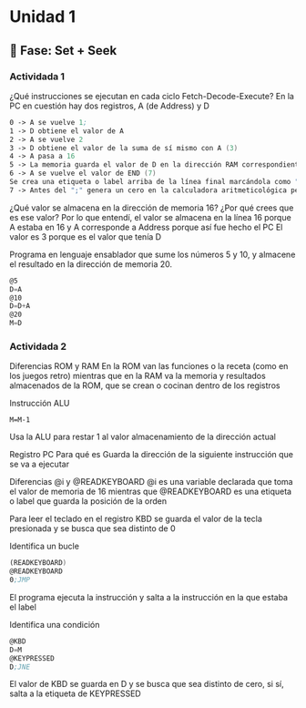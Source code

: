 # Unidad 1

## 🔎 Fase: Set + Seek

### Actividada 1 

¿Qué instrucciones se ejecutan en cada ciclo Fetch-Decode-Execute?
En la PC en cuestión hay dos registros, A (de Address) y D  
``` asm
0 -> A se vuelve 1;
1 -> D obtiene el valor de A
2 -> A se vuelve 2
3 -> D obtiene el valor de la suma de sí mismo con A (3)
4 -> A pasa a 16
5 -> La memoria guarda el valor de D en la dirección RAM correspondiente al valor de A (RAM 16 = 3)
6 -> A se vuelve el valor de END (7)
Se crea una etiqueta o label arriba de la línea final marcándola como "END", como es la instrucción 7 entonces toma ese valor
7 -> Antes del ";" genera un cero en la calculadora aritmeticológica pero no lo usa, después genera una función JUMP que hace un salto incondicional al valor que tenga la A (que es 7), el 0 solo es parte del formato de la función JUMP
```


¿Qué valor se almacena en la dirección de memoria 16? ¿Por qué crees que es ese valor?
Por lo que entendí, el valor se almacena en la línea 16 porque A estaba en 16 y A corresponde a Address porque así fue hecho el PC
El valor es 3 porque es el valor que tenía D


Programa en lenguaje ensablador que sume los números 5 y 10, y almacene el resultado en la dirección de memoria 20.
``` asm
@5
D=A
@10
D=D+A
@20
M=D
```

### Actividada 2


Diferencias ROM y RAM
En la ROM van las funciones o la receta (como en los juegos retro) mientras que en la RAM va la memoria y resultados almacenados de la ROM, que se crean o cocinan dentro de los registros


Instrucción ALU

```
M=M-1
```
Usa la ALU para restar 1 al valor almacenamiento de la dirección actual



Registro PC Para qué es
Guarda la dirección de la siguiente instrucción que se va a ejecutar


Diferencias @i y @READKEYBOARD
@i es una variable declarada que toma el valor de memoria de 16 mientras que @READKEYBOARD es una etiqueta o label que guarda la posición de la orden


Para leer el teclado
en el registro KBD se guarda el valor de la tecla presionada y se busca que sea distinto de 0


Identifica un bucle
``` asm
(READKEYBOARD)
@READKEYBOARD
0;JMP
```
El programa ejecuta la instrucción y salta a la instrucción en la que estaba el label


Identifica una condición
``` asm
@KBD
D=M
@KEYPRESSED
D;JNE
```
El valor de KBD se guarda en D y se busca que sea distinto de cero, si sí, salta a la etiqueta de KEYPRESSED
